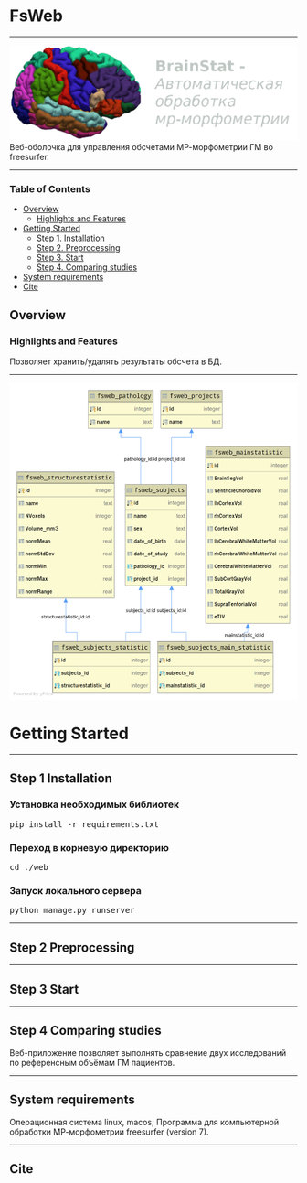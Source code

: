 # FsWeb

*******************************************************************************
![brain-stats](web/fsweb/static/img/freeviewcrop.png)
Веб-оболочка для управления обсчетами МР-морфометрии ГМ во freesurfer.

*******************************************************************************
### Table of Contents
- [Overview](#overview)
  - [Highlights and Features](#highlights-and-features)
- [Getting Started](#getting-started)
  - [Step 1. Installation](#step-1-installation)
  - [Step 2. Preprocessing](#step-2-preprocessing)
  - [Step 3. Start](#step-3-start)
  - [Step 4. Comparing studies](#step-4-comparing-studies)
- [System requirements](#system-requirements)
- [Cite](#cite)

## Overview

### Highlights and Features
Позволяет хранить/удалять результаты обсчета в БД.
*******************************************************************************

![database](fsweb.png)



# Getting Started
*******************************************************************************
## Step 1 Installation

### Установка необходимых библиотек
<pre>pip install -r requirements.txt</pre>

### Переход в корневую директорию
<pre>cd ./web</pre>

### Запуск локального сервера
<pre>python manage.py runserver</pre>

*******************************************************************************
## Step 2 Preprocessing

*******************************************************************************
## Step 3 Start

*******************************************************************************
## Step 4 Comparing studies
Веб-приложение позволяет выполнять сравнение двух исследований по референсным объёмам ГМ пациентов.

*******************************************************************************
## System requirements 
Операционная система linux, macos;
Программа для компьютерной обработки МР-морфометрии freesurfer (version 7).

*******************************************************************************
## Cite


